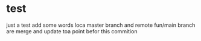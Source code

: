 # test
just a test
add some words
loca master branch and remote fun/main branch are merge and update toa point befor this commition